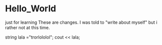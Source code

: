 # Hello_World
just for learning
These are changes. I was told to "write about myself" but i rather not at this time. 

string lala ="trorlololol";
cout << lala;

